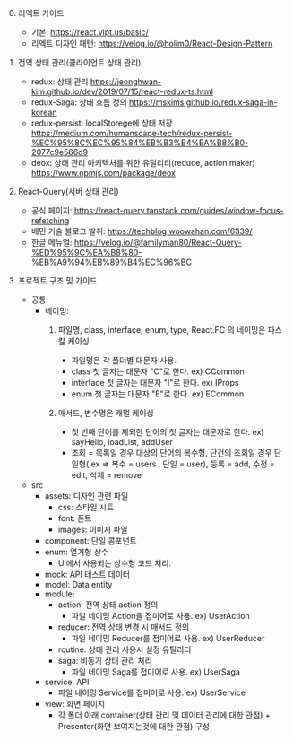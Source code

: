 

0. 리엑트 가이드
    - 기본: https://react.vlpt.us/basic/
    - 리엑트 디자인 패턴: https://velog.io/@holim0/React-Design-Pattern


1. 전역 상태 관리(클라이언트 상태 관리)
    - redux: 상태 관리 https://jeonghwan-kim.github.io/dev/2019/07/15/react-redux-ts.html
    - redux-Saga: 상태 흐름 정의 https://mskims.github.io/redux-saga-in-korean
    - redux-persist: localStorege에 상태 저장 https://medium.com/humanscape-tech/redux-persist-%EC%95%8C%EC%95%84%EB%B3%B4%EA%B8%B0-2077c9e566d9
    - deox: 상태 관리 아키텍처를 위한 유틸리티(reduce, action maker) https://www.npmjs.com/package/deox


2. React-Query(서버 상태 관리)
    - 공식 페이지: https://react-query.tanstack.com/guides/window-focus-refetching
    - 배민 기술 블로그 발취: https://techblog.woowahan.com/6339/
    - 한글 메뉴얼: https://velog.io/@familyman80/React-Query-%ED%95%9C%EA%B8%80-%EB%A9%94%EB%89%B4%EC%96%BC


3. 프로젝트 구조 및 가이드
    - 공통: 
        - 네이밍: 
            1. 파일명, class, interface, enum, type, React.FC 의 네이밍은 파스칼 케이싱
                - 파일명은 각 폴더별 대문자 사용.
                - class 첫 글자는 대문자 "C"로 한다. ex) CCommon
                - interface 첫 글자는 대문자 "I"로 한다. ex) IProps
                - enum  첫 글자는 대문자 "E"로 한다. ex) ECommon

            2. 매서드, 변수명은 캐멀 케이싱
                - 첫 번째 단어를 제외한 단어의 첫 글자는 대문자로 한다. ex) sayHello, loadList, addUser
                - 조회 = 목록일 경우 대상의 단어의 복수형, 단건의 조회일 경우 단일형( ex => 복수 = users , 단일 = user), 등록 = add, 수정 = edit, 삭제 = remove
    - src
        - assets: 디자인 관련 파일
            - css: 스타일 시트
            - font: 폰트
            - images: 이미지 파일
        - component: 단일 콤포넌트
        - enum: 열거형 상수
            - UI에서 사용되는 상수형 코드 처리.
        - mock: API 테스트 데이터
        - model: Data entity
        - module: 
            - action: 전역 상태 action 정의
                - 파일 네이밍 Action을 접미어로 사용. ex) UserAction
            - reducer:  전역 상태 변경 시 매서드 정의
                - 파일 네이밍 Reducer를 접미어로 사용. ex) UserReducer
            - routine: 상태 관리 사용시 설정 유틸리티
            - saga: 비동기 상태 관리 처리
                - 파일 네이밍 Saga를 접미어로 사용. ex) UserSaga
        - service: API
            - 파일 네이밍 Service를 접미어로 사용. ex) UserService
        - view: 화면 페이지 
            - 각 폴더 아래 container(상태 관리 및 데이터 관리에 대한 관점) + Presenter(화면 보여지는것에 대한 관점) 구성